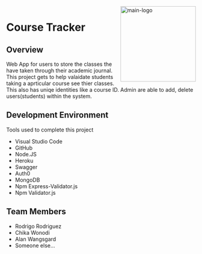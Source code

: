 <img src="https://octodex.github.com/images/agendacat.png" alt="main-logo" width="200" align="right"/>

# Course Tracker

## Overview
Web App for users to store the classes the have taken through their academic journal. This project gets to help valaidate students taking a aprticular course see thier classes. This also has uniqe identities like a course ID. Admin are able to add, delete users(students) within the system.

## Development Environment
Tools used to complete this project
- Visual Studio Code
- GitHub
- Node.JS
- Heroku
- Swagger
- Auth0
- MongoDB
- Npm Express-Validator.js
- Npm Validator.js

## Team Members
- Rodrigo Rodriguez
- Chika Wonodi
- Alan Wangsgard
- Someone else...
